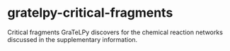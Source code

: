 gratelpy-critical-fragments
===========================

Critical fragments GraTeLPy discovers for the chemical reaction networks discussed in the supplementary information.
